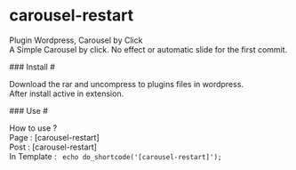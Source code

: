 # carousel-restart
<p>Plugin Wordpress, Carousel by Click <br>
A Simple Carousel by click. No effect or automatic slide for the first commit.</p>
### Install #
<p>Download the rar and uncompress to plugins files in wordpress.<br>After install active in extension.</p>
### Use #
<p>How to use ? <br>
Page : [carousel-restart]<br>
Post : [carousel-restart]<br>
In Template : <code> echo do_shortcode('[carousel-restart]'); </code></p>
